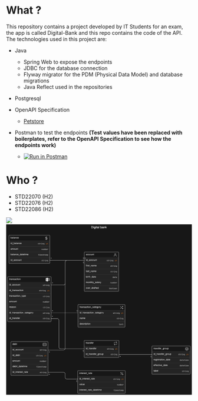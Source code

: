 # What ?
This repository contains a project developed by IT Students for an exam, the app is called Digital-Bank and this repo contains the code of the API. The technologies used in this project are:
- Java
  - Spring Web to expose the endpoints
  - JDBC for the database connection
  - Flyway migrator for the PDM (Physical Data Model) and database migrations
  - Java Reflect used in the repositories

- Postgresql

- OpenAPI Specification
  - [Petstore](https://petstore.swagger.io/?url=https://raw.githubusercontent.com/HarenaFiantso/digitalbank-api/prod/doc/DNM-bank.yml)

- Postman to test the endpoints **(Test values have been replaced with boilerplates, refer to the OpenAPI Specification to see how the endpoints work)**
  - [![Run in Postman](https://run.pstmn.io/button.svg)](https://app.getpostman.com/run-collection/29197698-ba2adf03-a1e9-4d9e-a40d-2036f88db8b0?action=collection%2Ffork&source=rip_markdown&collection-url=entityId%3D29197698-ba2adf03-a1e9-4d9e-a40d-2036f88db8b0%26entityType%3Dcollection%26workspaceId%3D328080bc-85d9-47f8-935f-af0340f80c44)

# Who ?
- STD22070 (H2)
- STD22076 (H2)
- STD22086 (H2)

![](doc/MCD.png)
![](doc/MLD.png)
